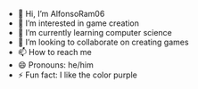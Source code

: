 - 👋 Hi, I’m AlfonsoRam06
- 👀 I’m interested in game creation
- 🌱 I’m currently learning computer science
- 💞️ I’m looking to collaborate on creating games
- 📫 How to reach me 
- 😄 Pronouns: he/him
- ⚡ Fun fact: I like the color purple

<!---
AlfonsoRam06/AlfonsoRam06 is a ✨ special ✨ repository because its `README.md` (this file) appears on your GitHub profile.
You can click the Preview link to take a look at your changes.
--->
